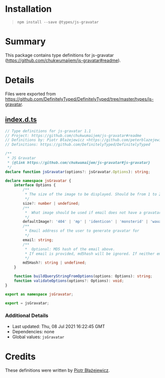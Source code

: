 # Installation
> `npm install --save @types/js-gravatar`

# Summary
This package contains type definitions for js-gravatar (https://github.com/chukwumaijem/js-gravatar#readme).

# Details
Files were exported from https://github.com/DefinitelyTyped/DefinitelyTyped/tree/master/types/js-gravatar.
## [index.d.ts](https://github.com/DefinitelyTyped/DefinitelyTyped/tree/master/types/js-gravatar/index.d.ts)
````ts
// Type definitions for js-gravatar 1.1
// Project: https://github.com/chukwumaijem/js-gravatar#readme
// Definitions by: Piotr Błażejewicz <https://github.com/peterblazejewicz>
// Definitions: https://github.com/DefinitelyTyped/DefinitelyTyped

/**
 * JS Gravatar
 * {@link https://github.com/chukwumaijem/js-gravatar#js-gravatar}
 */
declare function jsGravatar(options?: jsGravatar.Options): string;

declare namespace jsGravatar {
    interface Options {
        /**
         * The size of the image to be displayed. Should be from 1 to 2048
         */
        size?: number | undefined;
        /**
         *  What image should be used if email does not have a gravatar
         */
        defaultImage?: '404' | 'mp' | 'identicon' | 'monsterid' | 'wavatar' | 'retro' | 'robohash' | 'blank' | undefined;
        /**
         * Email address of the user to generate gravatar for
         */
        email: string;
        /**
         *  Optional: MD5 hash of the email above.
         * If email is provided, md5hash will be ignored. If neither email nor md5hash is provided, the library will throw en error
         */
        md5Hash?: string | undefined;
    }

    function buildQueryStringFromOptions(options: Options): string;
    function validateOptions(options?: Options): void;
}

export as namespace jsGravatar;

export = jsGravatar;

````

### Additional Details
 * Last updated: Thu, 08 Jul 2021 16:22:45 GMT
 * Dependencies: none
 * Global values: `jsGravatar`

# Credits
These definitions were written by [Piotr Błażejewicz](https://github.com/peterblazejewicz).
